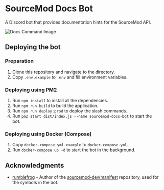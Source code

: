 # SourceMod Docs Bot

A Discord bot that provides documentation hints for the SourceMod API.

![Docs Command Image](https://i.imgur.com/NkEqMpS.png)

## Deploying the bot

### Preparation
1. Clone this repository and navigate to the directory.
2. Copy `.env.example` to `.env` and fill environment variables.

### Deploying using PM2
1. Run `npm install` to install all the dependencies.
2. Run `npm run build` to build the application.
3. Run `npm run deploy:prod` to deploy the slash commands.
4. Run `pm2 start dist/index.js --name sourcemod-docs-bot` to start the bot.

### Deploying using Docker (Compose)
1. Copy `docker-compose.yml.example` to `docker-compose.yml`.
2. Run `docker-compose up -d` to start the bot in the background.

## Acknowledgments

* [rumblefrog](https://github.com/rumblefrog) - Author of the [sourcemod-dev/manifest](https://github.com/sourcemod-dev/manifest) repository, used for the symbols in the bot.